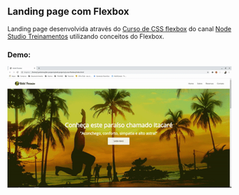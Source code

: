 ## Landing page com Flexbox

Landing page desenvolvida através do [Curso de CSS flexbox](https://www.youtube.com/playlist?list=PLwXQLZ3FdTVGjLmjwfRc0Q9TA5U-PCWp4) do canal [Node Studio Treinamentos](https://www.youtube.com/channel/UCZZ0NTtOgsLIT4Skr6GUpAw) utilizando conceitos do Flexbox.

### Demo:

![Demo](.github/demo.gif)